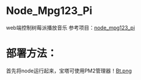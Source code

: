 # Node_Mpg123_Pi
web端控制树莓派播放音乐
参考项目：[node_mpg123_pi](https://github.com/surevision/node_mpg123_pi)
# 部署方法：
首先将node运行起来，宝塔可使用PM2管理器！[Bt.png](https://github.com/hanximeng/Node_Mpg123_Pi/blob/main/Bt.png)
